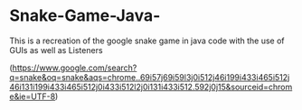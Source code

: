 # Snake-Game-Java-
This is a recreation of the google snake game in java code with the use of GUIs as well as Listeners

(https://www.google.com/search?q=snake&oq=snake&aqs=chrome..69i57j69i59l3j0i512j46i199i433i465i512j46i131i199i433i465i512j0i433i512l2j0i131i433i512.592j0j15&sourceid=chrome&ie=UTF-8)
